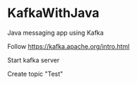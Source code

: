 # KafkaWithJava
Java messaging app using Kafka

Follow https://kafka.apache.org/intro.html

Start kafka server

Create topic "Test"


